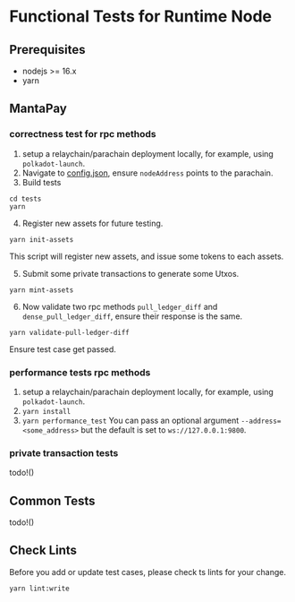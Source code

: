 Functional Tests for Runtime Node
=================================

## Prerequisites
- nodejs >= 16.x
- yarn

## MantaPay

### correctness test for rpc methods
1. setup a relaychain/parachain deployment locally, for example, using `polkadot-launch`.
2. Navigate to [config.json](./config/config.json), ensure `nodeAddress` points to the parachain.
3. Build tests
```
cd tests
yarn
```

4. Register new assets for future testing. 
```
yarn init-assets
```

This script will register new assets, and issue some tokens to each assets.

5. Submit some private transactions to generate some Utxos.
```
yarn mint-assets
```

6. Now validate two rpc methods `pull_ledger_diff` and `dense_pull_ledger_diff`, ensure their response is the same.
```
yarn validate-pull-ledger-diff
```

Ensure test case get passed.

### performance tests rpc methods

1. setup a relaychain/parachain deployment locally, for example, using `polkadot-launch`. 
2. `yarn install`
3. `yarn performance_test`
You can pass an optional argument `--address=<some_address>` but the default is set to  `ws://127.0.0.1:9800`.

### private transaction tests

todo!()

## Common Tests

todo!()

## Check Lints

Before you add or update test cases, please check ts lints for your change.
```
yarn lint:write
```